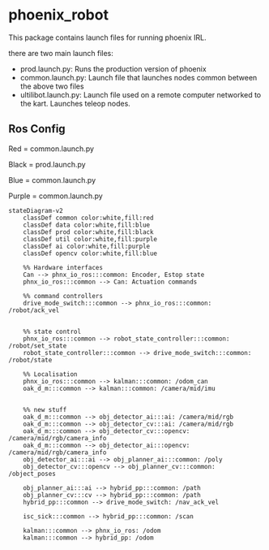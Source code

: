 # phoenix_robot

This package contains launch files for running phoenix IRL.

there are two main launch files:

- prod.launch.py: Runs the production version of phoenix
- common.launch.py: Launch file that launches nodes common between the above two files
- ultilibot.launch.py: Launch file used on a remote computer networked to the kart. Launches
teleop nodes.

## Ros Config

Red = common.launch.py

Black = prod.launch.py

Blue = common.launch.py

Purple = common.launch.py

```mermaid
stateDiagram-v2
    classDef common color:white,fill:red
    classDef data color:white,fill:blue
    classDef prod color:white,fill:black
    classDef util color:white,fill:purple
    classDef ai color:white,fill:purple
    classDef opencv color:white,fill:blue

    %% Hardware interfaces
    Can --> phnx_io_ros:::common: Encoder, Estop state
    phnx_io_ros:::common --> Can: Actuation commands
    
    %% command controllers
    drive_mode_switch:::common --> phnx_io_ros:::common: /robot/ack_vel
    
    
    %% state control
    phnx_io_ros:::common --> robot_state_controller:::common: /robot/set_state
    robot_state_controller:::common --> drive_mode_switch:::common: /robot/state

    %% Localisation
    phnx_io_ros:::common --> kalman:::common: /odom_can
    oak_d_m:::common --> kalman:::common: /camera/mid/imu
    

    %% new stuff
    oak_d_m:::common --> obj_detector_ai:::ai: /camera/mid/rgb
    oak_d_m:::common --> obj_detector_cv:::ai: /camera/mid/rgb
    oak_d_m:::common --> obj_detector_cv:::opencv: /camera/mid/rgb/camera_info
    oak_d_m:::common --> obj_detector_ai:::opencv: /camera/mid/rgb/camera_info
    obj_detector_ai:::ai --> obj_planner_ai:::common: /poly
    obj_detector_cv:::opencv --> obj_planner_cv:::common: /object_poses

    obj_planner_ai:::ai --> hybrid_pp:::common: /path
    obj_planner_cv:::cv --> hybrid_pp:::common: /path
    hybrid_pp:::common --> drive_mode_switch: /nav_ack_vel

    isc_sick:::common --> hybrid_pp:::common: /scan

    kalman:::common --> phnx_io_ros: /odom
    kalman:::common --> hybrid_pp: /odom
```
